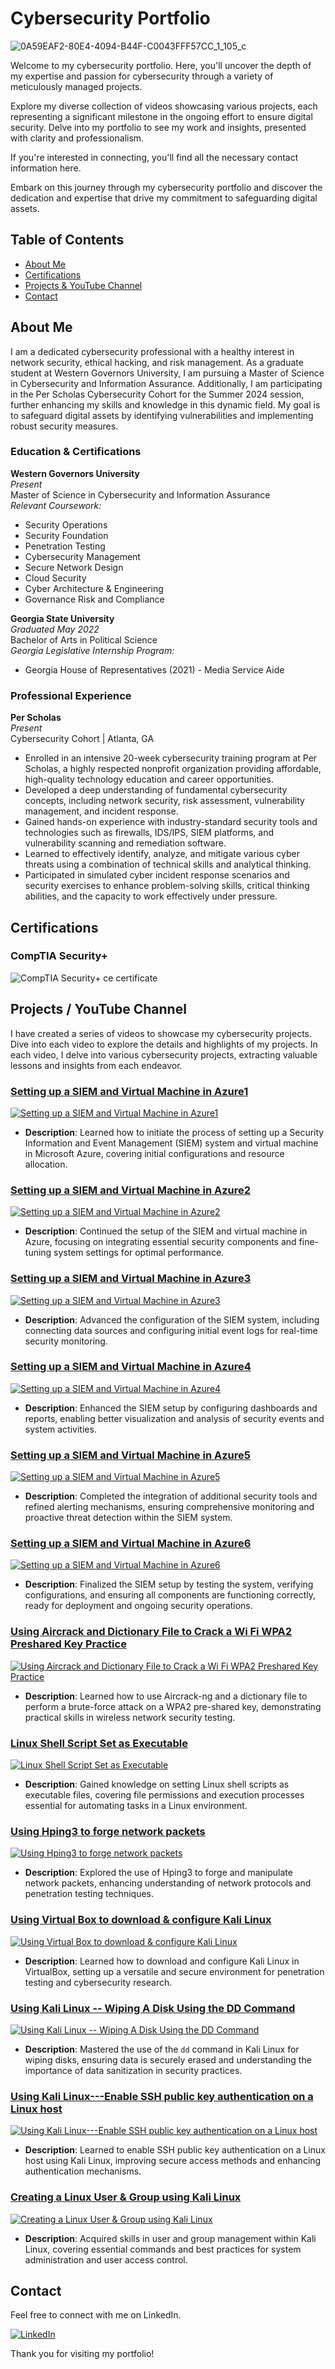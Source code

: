 # Cybersecurity Portfolio
<!-- Replace with your own banner image -->
![0A59EAF2-80E4-4094-B44F-C0043FFF57CC_1_105_c](https://github.com/smithmichael11/smithmichael11/assets/124108029/55bb7be5-78ce-4735-badd-6d5ebc5f1128)

Welcome to my cybersecurity portfolio. Here, you'll uncover the depth of my expertise and passion for cybersecurity through a variety of meticulously managed projects.

Explore my diverse collection of videos showcasing various projects, each representing a significant milestone in the ongoing effort to ensure digital security. Delve into my portfolio to see my work and insights, presented with clarity and professionalism.

If you're interested in connecting, you'll find all the necessary contact information here.

Embark on this journey through my cybersecurity portfolio and discover the dedication and expertise that drive my commitment to safeguarding digital assets.

## Table of Contents

- [About Me](#about-me)
- [Certifications](#certifications)
- [Projects & YouTube Channel](#projects--youtube-channel)
- [Contact](#contact)


## About Me

I am a dedicated cybersecurity professional with a healthy interest in network security, ethical hacking, and risk management. As a graduate student at Western Governors University, I am pursuing a Master of Science in Cybersecurity and Information Assurance. Additionally, I am participating in the Per Scholas Cybersecurity Cohort for the Summer 2024 session, further enhancing my skills and knowledge in this dynamic field. My goal is to safeguard digital assets by identifying vulnerabilities and implementing robust security measures.

### Education & Certifications

**Western Governors University**  
*Present*  
Master of Science in Cybersecurity and Information Assurance  
*Relevant Coursework:*  
- Security Operations
- Security Foundation
- Penetration Testing
- Cybersecurity Management
- Secure Network Design
- Cloud Security
- Cyber Architecture & Engineering
- Governance Risk and Compliance

**Georgia State University**  
*Graduated May 2022*  
Bachelor of Arts in Political Science  
*Georgia Legislative Internship Program:*  
- Georgia House of Representatives (2021) - Media Service Aide

### Professional Experience

**Per Scholas**  
*Present*  
Cybersecurity Cohort | Atlanta, GA

- Enrolled in an intensive 20-week cybersecurity training program at Per Scholas, a highly respected nonprofit organization providing affordable, high-quality technology education and career opportunities.
- Developed a deep understanding of fundamental cybersecurity concepts, including network security, risk assessment, vulnerability management, and incident response.
- Gained hands-on experience with industry-standard security tools and technologies such as firewalls, IDS/IPS, SIEM platforms, and vulnerability scanning and remediation software.
- Learned to effectively identify, analyze, and mitigate various cyber threats using a combination of technical skills and analytical thinking.
- Participated in simulated cyber incident response scenarios and security exercises to enhance problem-solving skills, critical thinking abilities, and the capacity to work effectively under pressure.


## Certifications

### CompTIA Security+

![CompTIA Security+ ce certificate](https://github.com/smithmichael11/smithmichael11/assets/124108029/1d1e1e69-736b-4e0d-a9e3-62a797ff307c)


## Projects / YouTube Channel

I have created a series of videos to showcase my cybersecurity projects. Dive into each video to explore the details and highlights of my projects.
In each video, I delve into various cybersecurity projects, extracting valuable lessons and insights from each endeavor.

### [Setting up a SIEM and Virtual Machine in Azure1](https://youtu.be/8UFqGEcv6mE)
[![Setting up a SIEM and Virtual Machine in Azure1](https://img.youtube.com/vi/8UFqGEcv6mE/0.jpg)](https://youtu.be/8UFqGEcv6mE)
- **Description**: Learned how to initiate the process of setting up a Security Information and Event Management (SIEM) system and virtual machine in Microsoft Azure, covering initial configurations and resource allocation.

### [Setting up a SIEM and Virtual Machine in Azure2](https://youtu.be/ypdhIfWaYqU)
[![Setting up a SIEM and Virtual Machine in Azure2](https://img.youtube.com/vi/ypdhIfWaYqU/0.jpg)](https://youtu.be/ypdhIfWaYqU)
- **Description**: Continued the setup of the SIEM and virtual machine in Azure, focusing on integrating essential security components and fine-tuning system settings for optimal performance.

### [Setting up a SIEM and Virtual Machine in Azure3](https://youtu.be/kG_jSjolubQ)
[![Setting up a SIEM and Virtual Machine in Azure3](https://img.youtube.com/vi/kG_jSjolubQ/0.jpg)](https://youtu.be/kG_jSjolubQ)
- **Description**: Advanced the configuration of the SIEM system, including connecting data sources and configuring initial event logs for real-time security monitoring.

### [Setting up a SIEM and Virtual Machine in Azure4](https://youtu.be/sCC09OG7OIw)
[![Setting up a SIEM and Virtual Machine in Azure4](https://img.youtube.com/vi/sCC09OG7OIw/0.jpg)](https://youtu.be/sCC09OG7OIw)
- **Description**: Enhanced the SIEM setup by configuring dashboards and reports, enabling better visualization and analysis of security events and system activities.

### [Setting up a SIEM and Virtual Machine in Azure5](https://youtu.be/0JC1fqYEdPU)
[![Setting up a SIEM and Virtual Machine in Azure5](https://img.youtube.com/vi/0JC1fqYEdPU/0.jpg)](https://youtu.be/0JC1fqYEdPU)
- **Description**: Completed the integration of additional security tools and refined alerting mechanisms, ensuring comprehensive monitoring and proactive threat detection within the SIEM system.

### [Setting up a SIEM and Virtual Machine in Azure6](https://youtu.be/o7-C8wi35IU)
[![Setting up a SIEM and Virtual Machine in Azure6](https://img.youtube.com/vi/o7-C8wi35IU/0.jpg)](https://youtu.be/o7-C8wi35IU)
- **Description**: Finalized the SIEM setup by testing the system, verifying configurations, and ensuring all components are functioning correctly, ready for deployment and ongoing security operations.

### [Using Aircrack and Dictionary File to Crack a Wi Fi WPA2 Preshared Key Practice](https://youtu.be/T_6ymcUfi14)
[![Using Aircrack and Dictionary File to Crack a Wi Fi WPA2 Preshared Key Practice](https://img.youtube.com/vi/T_6ymcUfi14/0.jpg)](https://youtu.be/T_6ymcUfi14)
- **Description**: Learned how to use Aircrack-ng and a dictionary file to perform a brute-force attack on a WPA2 pre-shared key, demonstrating practical skills in wireless network security testing.

### [Linux Shell Script Set as Executable](https://youtu.be/bniQ3pglKig)
[![Linux Shell Script Set as Executable](https://img.youtube.com/vi/bniQ3pglKig/0.jpg)](https://youtu.be/bniQ3pglKig)
- **Description**: Gained knowledge on setting Linux shell scripts as executable files, covering file permissions and execution processes essential for automating tasks in a Linux environment.

### [Using Hping3 to forge network packets](https://youtu.be/1MXyPG-KtDE)
[![Using Hping3 to forge network packets](https://img.youtube.com/vi/1MXyPG-KtDE/0.jpg)](https://youtu.be/1MXyPG-KtDE)
- **Description**: Explored the use of Hping3 to forge and manipulate network packets, enhancing understanding of network protocols and penetration testing techniques.

### [Using Virtual Box to download & configure Kali Linux](https://youtu.be/yHdqOpTBfI4)
[![Using Virtual Box to download & configure Kali Linux](https://img.youtube.com/vi/yHdqOpTBfI4/0.jpg)](https://youtu.be/yHdqOpTBfI4)
- **Description**: Learned how to download and configure Kali Linux in VirtualBox, setting up a versatile and secure environment for penetration testing and cybersecurity research.

### [Using Kali Linux -- Wiping A Disk Using the DD Command](https://youtu.be/uHwe9_Vpih0)
[![Using Kali Linux -- Wiping A Disk Using the DD Command](https://img.youtube.com/vi/uHwe9_Vpih0/0.jpg)](https://youtu.be/uHwe9_Vpih0)
- **Description**: Mastered the use of the `dd` command in Kali Linux for wiping disks, ensuring data is securely erased and understanding the importance of data sanitization in security practices.

### [Using Kali Linux---Enable SSH public key authentication on a Linux host](https://youtu.be/Zkz-FgyqrAQ)
[![Using Kali Linux---Enable SSH public key authentication on a Linux host](https://img.youtube.com/vi/Zkz-FgyqrAQ/0.jpg)](https://youtu.be/Zkz-FgyqrAQ)
- **Description**: Learned to enable SSH public key authentication on a Linux host using Kali Linux, improving secure access methods and enhancing authentication mechanisms.

### [Creating a Linux User & Group using Kali Linux](https://youtu.be/4pFip81xIrM)
[![Creating a Linux User & Group using Kali Linux](https://img.youtube.com/vi/4pFip81xIrM/0.jpg)](https://youtu.be/4pFip81xIrM)
- **Description**: Acquired skills in user and group management within Kali Linux, covering essential commands and best practices for system administration and user access control.

## Contact
Feel free to connect with me on LinkedIn.

[![LinkedIn](https://img.shields.io/badge/LinkedIn-0077B5?style=for-the-badge&logo=linkedin&logoColor=white)](https://www.linkedin.com/in/smithmichael11/)


Thank you for visiting my portfolio!
